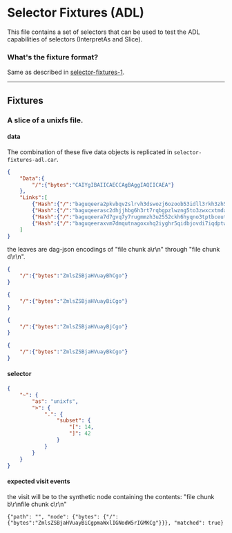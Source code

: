 Selector Fixtures (ADL)
=======================

This file contains a set of selectors that can be used to test the ADL capabilities of selectors (InterpretAs and Slice).


### What's the fixture format?

Same as described in [selector-fixtures-1](../selector-fixtures-1/#whats-the-fixture-format).

---


Fixtures
--------

### A slice of a unixfs file.

#### data
The combination of these five data objects is replicated in `selector-fixtures-adl.car`.

[testmark]:# (adl-interpreted/root)
```json
{
    "Data":{
        "/":{"bytes":"CAIYgIBAIICAECCAgBAggIAQIICAEA"}
    },
    "Links":[
        {"Hash":{"/":"baguqeera2pkvbqv2slrvh3dswozj6ozoob53idll3rkh3zh5tqsdqjvpzu7q"},"Name":"","Tsize":14},
        {"Hash":{"/":"baguqeerasc2dhjjhbg6h3rt7rqbgpzlwzng5to3zwxcxtmdajfqt6tdyxscq"},"Name":"","Tsize":14},
        {"Hash":{"/":"baguqeera7d7gvq7y7rugmmzh3u2552ckh6hyqno3tptbceutb5s3c4vixsua"},"Name":"","Tsize":14},
        {"Hash":{"/":"baguqeeraxvm7dmqutnagoxxhq2iyghr5qidbjovdi7iqdptw527gifajqlgq"},"Name":"","Tsize":14}
    ]
}
```

the leaves are dag-json encodings of "file chunk a\r\n" through "file chunk d\r\n".

[testmark]:# (adl-interpreted/baguqeera2pkvbqv2slrvh3dswozj6ozoob53idll3rkh3zh5tqsdqjvpzu7q)
```json
{
    "/":{"bytes":"ZmlsZSBjaHVuayBhCgo"}
}
```
[testmark]:# (adl-interpreted/baguqeerasc2dhjjhbg6h3rt7rqbgpzlwzng5to3zwxcxtmdajfqt6tdyxscq)
```json
{
    "/":{"bytes":"ZmlsZSBjaHVuayBiCgo"}
}
```
[testmark]:# (adl-interpreted/baguqeera7d7gvq7y7rugmmzh3u2552ckh6hyqno3tptbceutb5s3c4vixsua)
```json
{
    "/":{"bytes":"ZmlsZSBjaHVuayBjCgo"}
}
```
[testmark]:# (adl-interpreted/baguqeeraxvm7dmqutnagoxxhq2iyghr5qidbjovdi7iqdptw527gifajqlgq)
```json
{
    "/":{"bytes":"ZmlsZSBjaHVuayBkCgo"}
}
```
#### selector

[testmark]:# (adl-interpreted/selector)
```json
{
	"~": {
        "as": "unixfs",
        ">": {
            ".": {
                "subset": {
                    "[": 14,
                    "]": 42
                }
            }
        }
	}
}
```

#### expected visit events

the visit will be to the synthetic node containing the contents: "file chunk b\r\nfile chunk c\r\n"

[testmark]:# (adl-interpreted/expect-visit)
```text
{"path": "", "node": {"bytes": {"/":{"bytes":"ZmlsZSBjaHVuayBiCgpmaWxlIGNodW5rIGMKCg"}}}, "matched": true}
```
